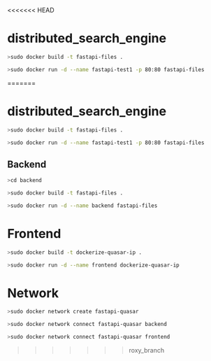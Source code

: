 <<<<<<< HEAD
# distributed_search_engine

```bash
>sudo docker build -t fastapi-files .

>sudo docker run -d --name fastapi-test1 -p 80:80 fastapi-files
```
=======
# distributed_search_engine

```bash
>sudo docker build -t fastapi-files .

>sudo docker run -d --name fastapi-test1 -p 80:80 fastapi-files
```


## Backend

```bash
>cd backend

>sudo docker build -t fastapi-files .

>sudo docker run -d --name backend fastapi-files
```

# Frontend
```bash
>sudo docker build -t dockerize-quasar-ip .

>sudo docker run -d --name frontend dockerize-quasar-ip
```

# Network
```bash
>sudo docker network create fastapi-quasar

>sudo docker network connect fastapi-quasar backend

>sudo docker network connect fastapi-quasar frontend
```
>>>>>>> roxy_branch
